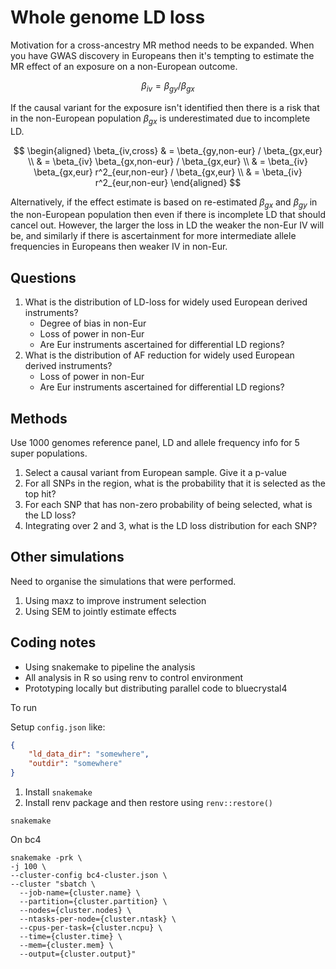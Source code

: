 # Whole genome LD loss

Motivation for a cross-ancestry MR method needs to be expanded. When you have GWAS discovery in Europeans then it's tempting to estimate the MR effect of an exposure on a non-European outcome.

$$
\beta_{iv} = \beta_{gy} / \beta_{gx}
$$

If the causal variant for the exposure isn't identified then there is a risk that in the non-European population $\beta_{gx}$ is underestimated due to incomplete LD.

$$
\begin{aligned}
\beta_{iv,cross} & = \beta_{gy,non-eur} / \beta_{gx,eur} \\
& = \beta_{iv} \beta_{gx,non-eur} / \beta_{gx,eur} \\
& = \beta_{iv} \beta_{gx,eur} r^2_{eur,non-eur} / \beta_{gx,eur} \\
& = \beta_{iv} r^2_{eur,non-eur}
\end{aligned}
$$

Alternatively, if the effect estimate is based on re-estimated $\beta_{gx}$ and $\beta_{gy}$ in the non-European population then even if there is incomplete LD that should cancel out. However, the larger the loss in LD the weaker the non-Eur IV will be, and similarly if there is ascertainment for more intermediate allele frequencies in Europeans then weaker IV in non-Eur.

## Questions

1. What is the distribution of LD-loss for widely used European derived instruments?
    - Degree of bias in non-Eur
    - Loss of power in non-Eur
    - Are Eur instruments ascertained for differential LD regions?
2. What is the distribution of AF reduction for widely used European derived instruments?
    - Loss of power in non-Eur
    - Are Eur instruments ascertained for differential LD regions?

## Methods

Use 1000 genomes reference panel, LD and allele frequency info for 5 super populations.

1. Select a causal variant from European sample. Give it a p-value
2. For all SNPs in the region, what is the probability that it is selected as the top hit?
3. For each SNP that has non-zero probability of being selected, what is the LD loss?
4. Integrating over 2 and 3, what is the LD loss distribution for each SNP?

## Other simulations

Need to organise the simulations that were performed.

1. Using maxz to improve instrument selection
2. Using SEM to jointly estimate effects

## Coding notes

- Using snakemake to pipeline the analysis
- All analysis in R so using renv to control environment
- Prototyping locally but distributing parallel code to bluecrystal4

To run

Setup `config.json` like:

```json
{
    "ld_data_dir": "somewhere",
    "outdir": "somewhere"
}
```

1. Install `snakemake`
2. Install renv package and then restore using `renv::restore()`

```
snakemake
```

On bc4

```
snakemake -prk \
-j 100 \
--cluster-config bc4-cluster.json \
--cluster "sbatch \
  --job-name={cluster.name} \
  --partition={cluster.partition} \
  --nodes={cluster.nodes} \
  --ntasks-per-node={cluster.ntask} \
  --cpus-per-task={cluster.ncpu} \
  --time={cluster.time} \
  --mem={cluster.mem} \
  --output={cluster.output}"
```


